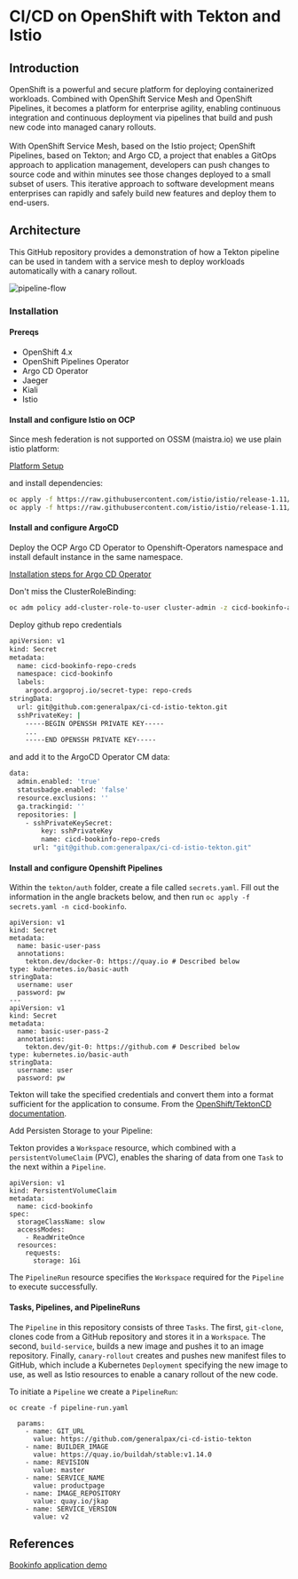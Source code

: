 # CI/CD on OpenShift with Tekton and Istio
## Introduction
OpenShift is a powerful and secure platform for deploying containerized workloads. Combined with OpenShift Service Mesh and OpenShift Pipelines, it becomes a platform for enterprise agility, enabling continuous integration and continuous deployment via pipelines that build and push new code into managed canary rollouts. <br><br>With OpenShift Service Mesh, based on the Istio project; OpenShift Pipelines, based on Tekton; and Argo CD, a project that enables a GitOps approach to application management, developers can push changes to source code and within minutes see those changes deployed to a small subset of users. This iterative approach to software development means enterprises can rapidly and safely build new features and deploy them to end-users.

## Architecture

This GitHub repository provides a demonstration of how a Tekton pipeline can be used in tandem with a service mesh to deploy workloads automatically with a canary rollout.

![pipeline-flow](images/flow-tekton-istio.png)

### Installation

#### Prereqs
- OpenShift 4.x
- OpenShift Pipelines Operator
- Argo CD Operator
- Jaeger
- Kiali
- Istio
#### Install and configure Istio on OCP

Since mesh federation is not supported on OSSM (maistra.io) we use plain istio platform: 

[Platform Setup](https://istio.io/latest/docs/setup/platform-setup/openshift/)

and install dependencies:

```sh
oc apply -f https://raw.githubusercontent.com/istio/istio/release-1.11/samples/addons/grafana.yaml -n istio-system
oc apply -f https://raw.githubusercontent.com/istio/istio/release-1.11/samples/addons/prometheus.yaml -n istio-system
```
#### Install and configure ArgoCD

Deploy the OCP Argo CD Operator to Openshift-Operators namespace and install default instance in the same namespace. 

[Installation steps for Argo CD Operator](https://argocd-operator.readthedocs.io/en/latest/install/openshift/)

Don't miss the ClusterRoleBinding:

```sh
oc adm policy add-cluster-role-to-user cluster-admin -z cicd-bookinfo-argo-argocd-application-controller -n cicd-bookinfo
```

Deploy github repo credentials

```sh
apiVersion: v1
kind: Secret
metadata:
  name: cicd-bookinfo-repo-creds
  namespace: cicd-bookinfo
  labels:
    argocd.argoproj.io/secret-type: repo-creds
stringData:
  url: git@github.com:generalpax/ci-cd-istio-tekton.git
  sshPrivateKey: |
    -----BEGIN OPENSSH PRIVATE KEY-----
    ...
    -----END OPENSSH PRIVATE KEY-----
```

and add it to the ArgoCD Operator CM data:

```sh
data:
  admin.enabled: 'true'
  statusbadge.enabled: 'false'
  resource.exclusions: ''
  ga.trackingid: ''
  repositories: |
    - sshPrivateKeySecret:
        key: sshPrivateKey
        name: cicd-bookinfo-repo-creds
      url: "git@github.com:generalpax/ci-cd-istio-tekton.git"
```

#### Install and configure Openshift Pipelines

Within the `tekton/auth` folder, create a file called `secrets.yaml`. Fill out the information in the angle brackets below, and then run `oc apply -f secrets.yaml -n cicd-bookinfo`.

```
apiVersion: v1
kind: Secret
metadata:
  name: basic-user-pass
  annotations:
    tekton.dev/docker-0: https://quay.io # Described below
type: kubernetes.io/basic-auth
stringData:
  username: user
  password: pw
---
apiVersion: v1
kind: Secret
metadata:
  name: basic-user-pass-2
  annotations:
    tekton.dev/git-0: https://github.com # Described below
type: kubernetes.io/basic-auth
stringData:
  username: user
  password: pw
```

Tekton will take the specified credentials and convert them into a format sufficient for the application to consume. From the [OpenShift/TektonCD documentation](https://github.com/openshift/tektoncd-pipeline/blob/release-v0.11.3/docs/auth.md).

Add Persisten Storage to your Pipeline:

Tekton provides a `Workspace` resource, which combined with a `persistentVolumeClaim` (PVC), enables the sharing of data from one `Task` to the next within a `Pipeline`. 

```
apiVersion: v1
kind: PersistentVolumeClaim
metadata:
  name: cicd-bookinfo
spec:
  storageClassName: slow
  accessModes:
    - ReadWriteOnce
  resources:
    requests:
      storage: 1Gi
```
The `PipelineRun` resource specifies the `Workspace` required for the `Pipeline` to execute successfully.

#### Tasks, Pipelines, and PipelineRuns

The `Pipeline` in this repository consists of three `Tasks`. The first, `git-clone`, clones code from a GitHub repository and stores it in a `Workspace`. The second, `build-service`, builds a new image and pushes it to an image repository. Finally, `canary-rollout` creates and pushes new manifest files to GitHub, which include a Kubernetes `Deployment` specifying the new image to use, as well as Istio resources to enable a canary rollout of the new code.


To initiate a `Pipeline` we create a `PipelineRun`:
```
oc create -f pipeline-run.yaml
```

```
  params:
    - name: GIT_URL
      value: https://github.com/generalpax/ci-cd-istio-tekton 
    - name: BUILDER_IMAGE
      value: https://quay.io/buildah/stable:v1.14.0
    - name: REVISION
      value: master
    - name: SERVICE_NAME
      value: productpage
    - name: IMAGE_REPOSITORY
      value: quay.io/jkap
    - name: SERVICE_VERSION
      value: v2
```

## References

[Bookinfo application demo](https://github.com/tnscorcoran/openshift-servicemesh)